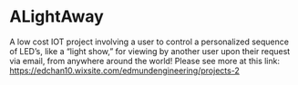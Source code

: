 # ALightAway
A low cost IOT project involving a user to control a personalized sequence of LED’s, like a “light show,” for viewing by another user upon their request via email, from anywhere around the world! 
Please see more at this link: https://edchan10.wixsite.com/edmundengineering/projects-2
